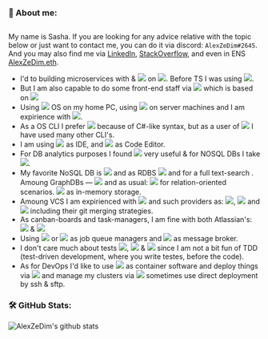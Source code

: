 <!--
**AlexZeDim/alexzedim** is a ✨ _special_ ✨ repository because its `README.md` (this file) appears on your GitHub profile.

Here are some ideas to get you started:

- 🔭 I’m currently working on ...
- 🌱 I’m currently learning ...
- 👯 I’m looking to collaborate on ...
- 🤔 I’m looking for help with ...
- 💬 Ask me about ...
- 📫 How to reach me: ...
- 😄 Pronouns: ...
- ⚡ Fun fact: ...
-->

### 🥳 About me:
##

My name is Sasha. If you are looking for any advice relative with the topic below or just want to contact me, you can do it via discord: `AlexZeDim#2645`. And you may also find me via [LinkedIn](https://www.linkedin.com/in/alexzedim/), [StackOverflow](https://stackoverflow.com/users/7475615/alexzedim), and even in ENS [AlexZeDim.eth](https://alexzedim.eth).

 - I'd to building microservices with [](https://img.shields.io/badge/code-TypeScript-informational?style=flat&logo=typescript&logoColor=white&color=2bbc8a) & ![](https://img.shields.io/badge/code-Nestjs-informational?style=flat&logo=nestjs&logoColor=white&color=2bbc8a) on ![](https://img.shields.io/badge/code-Node.js-informational?style=flat&logo=node.js&logoColor=white&color=2bbc8a). Before TS I was using ![](https://img.shields.io/badge/code-JavaScript-informational?style=flat&logo=javascript&logoColor=white&color=2bbc8a).
 - But I am also capable to do some front-end staff via ![](https://img.shields.io/badge/front-Next.js-informational?style=flat&logo=next.js&logoColor=white&color=2bbc8a) which is based on ![](https://img.shields.io/badge/front-React-informational?style=flat&logo=react&logoColor=white&color=2bbc8a) 
 - Using ![](https://img.shields.io/badge/OS-Windows%2010-informational?style=flat&logo=windows&logoColor=white&color=2bbc8a) OS on my home PC, using ![](https://img.shields.io/badge/OS-Ubuntu-informational?style=flat&logo=ubuntu&logoColor=white&color=2bbc8a) on server machines and I am expirience with ![](https://img.shields.io/badge/OS-MacOS-informational?style=flat&logo=macos&logoColor=white&color=2bbc8a).
 - As a OS CLI I prefer ![](https://img.shields.io/badge/shell-Powershell-informational?style=flat&logo=powershell&logoColor=white&color=2bbc8a) because of C#-like syntax, but as a user of ![](https://img.shields.io/badge/shell-Windows_Terminal-informational?style=flat&logo=windowsterminal&logoColor=white&color=2bbc8a) I have used many other CLI's.
 - I am using ![](https://img.shields.io/badge/IDE-WebStorm-informational?style=flat&logo=webstorm&logoColor=white&color=2bbc8a) as IDE, and ![](https://img.shields.io/badge/editor-VSC-informational?style=flat&logo=visual-studio-code&logoColor=white&color=2bbc8a) as Code Editor. 
 - For DB analytics purposes I found ![](https://img.shields.io/badge/DBA-Datagrip-informational?style=flat&logo=datagrip&logoColor=white&color=2bbc8a) very useful & for NOSQL DBs I take ![](https://img.shields.io/badge/DBA-Mongo_Compass-informational?style=flat&logo=mongodb&logoColor=white&color=2bbc8a).
 - My favorite NoSQL DB is ![](https://img.shields.io/badge/DB-MongoDB-informational?style=flat&logo=mongodb&logoColor=white&color=2bbc8a) and as RDBS ![](https://img.shields.io/badge/DB-Postgres-informational?style=flat&logo=postgresql&logoColor=white&color=2bbc8a) and for a full text-search [](https://img.shields.io/badge/DB-Elasticsearch-informational?style=flat&logo=elasticsearch&logoColor=white&color=2bbc8a). Amoung GraphDBs — ![](https://img.shields.io/badge/DB-Neo4j-informational?style=flat&logo=neo4j&logoColor=white&color=2bbc8a) and as usual: ![](https://img.shields.io/badge/DB-Posgresql-informational?style=flat&logo=posgresql&logoColor=white&color=2bbc8a) for relation-oriented scenarios. ![](https://img.shields.io/badge/DB-Redis-informational?style=flat&logo=redis&logoColor=white&color=2bbc8a) as in-memory storage.
 - Amoung VCS I am expirienced with ![](https://img.shields.io/badge/VCS-git-informational?style=flat&logo=git&logoColor=white&color=2bbc8a) and such providers as: ![](https://img.shields.io/badge/VCS-github-informational?style=flat&logo=github&logoColor=white&color=2bbc8a), ![](https://img.shields.io/badge/VCS-gitlab-informational?style=flat&logo=gitlab&logoColor=white&color=2bbc8a) and ![](https://img.shields.io/badge/VCS-bitbucket-informational?style=flat&logo=bitbucket&logoColor=white&color=2bbc8a) including their git merging strategies.
  - As canban-boards and task-managers, I am fine with both Atlassian's: ![](https://img.shields.io/badge/Tools-Jira-informational?style=flat&logo=jira&logoColor=white&color=2bbc8a) & ![](https://img.shields.io/badge/Tools-Trello-informational?style=flat&logo=trello&logoColor=white&color=2bbc8a)
  - Using ![](https://img.shields.io/badge/JQM-Bull-informational?style=flat&logo=bullmq&logoColor=white&color=2bbc8a) or ![](https://img.shields.io/badge/JQM-Agenda-informational?style=flat&logo=agendajs&logoColor=white&color=2bbc8a) as job queue managers and ![](https://img.shields.io/badge/MB-RabbitMQ-informational?style=flat&logo=rabbitmq&logoColor=white&color=2bbc8a) as message broker.
  - I don't care much about tests ![](https://img.shields.io/badge/Tests-Jest-informational?style=flat&logo=jest&logoColor=white&color=2bbc8a), ![](https://img.shields.io/badge/Tests-Mocha-informational?style=flat&logo=mocha&logoColor=white&color=2bbc8a) & ![](https://img.shields.io/badge/Tests-Jasmine-informational?style=flat&logo=jasmine&logoColor=white&color=2bbc8a) since I am not a bit fun of TDD (test-driven development, where you write testes, before the code).
  - As for DevOps I'd like to use ![](https://img.shields.io/badge/Containder-Docker-informational?style=flat&logo=docker&logoColor=white&color=2bbc8a) as container software and deploy things via ![](https://img.shields.io/badge/CD-GitHub_Actions-informational?style=flat&logo=githubactions&logoColor=white&color=2bbc8a) and manage my clusters via ![](https://img.shields.io/badge/CD-Portainer-informational?style=flat&logo=portainer&logoColor=white&color=2bbc8a) sometimes use direct deployment by ssh & sftp.

### 🛠️ GitHub Stats:

![AlexZeDim's github stats](https://github-readme-stats.vercel.app/api?username=alexzedim&count_private=true)
